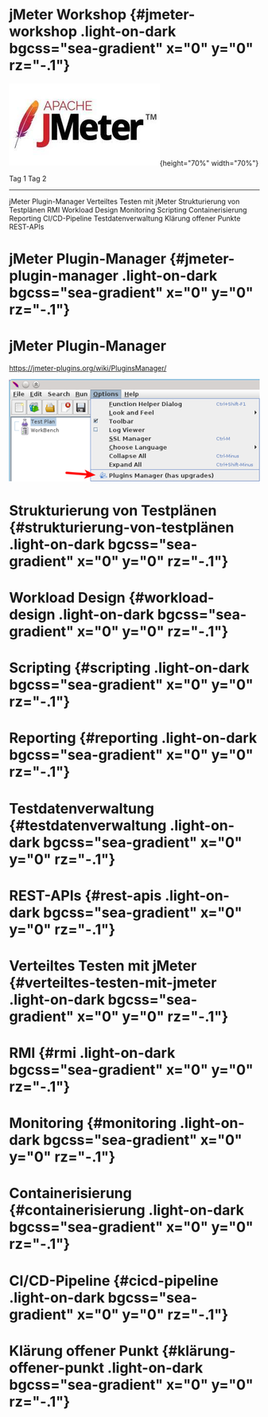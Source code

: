 <!-- section 0 -->

# jMeter Workshop {#jmeter-workshop .light-on-dark bgcss="sea-gradient" x="0" y="0" rz="-.1"}

![performance testing with jMeter](assets/jmeter.jpg){height="70%" width="70%"}

  Tag 1                           Tag 2
  ------------------------------- ------------------------------
  jMeter Plugin-Manager           Verteiltes Testen mit jMeter
  Strukturierung von Testplänen   RMI
  Workload Design                 Monitoring
  Scripting                       Containerisierung
  Reporting                       CI/CD-Pipeline
  Testdatenverwaltung             Klärung offener Punkte
  REST-APIs                       

<!-- section 1 -->

# jMeter Plugin-Manager {#jmeter-plugin-manager .light-on-dark bgcss="sea-gradient" x="0" y="0" rz="-.1"}

<!-- section 2 -->

# jMeter Plugin-Manager

https://jmeter-plugins.org/wiki/PluginsManager/

![Plugin Manager](assets/pmgr_menu_item.png)

<!-- section 3 -->

# Strukturierung von Testplänen {#strukturierung-von-testplänen .light-on-dark bgcss="sea-gradient" x="0" y="0" rz="-.1"}

<!-- section 4 -->

# Workload Design {#workload-design .light-on-dark bgcss="sea-gradient" x="0" y="0" rz="-.1"}

<!-- section 5 -->

# Scripting {#scripting .light-on-dark bgcss="sea-gradient" x="0" y="0" rz="-.1"}

<!-- section 6 -->

# Reporting {#reporting .light-on-dark bgcss="sea-gradient" x="0" y="0" rz="-.1"}

<!-- section 7 -->

# Testdatenverwaltung {#testdatenverwaltung .light-on-dark bgcss="sea-gradient" x="0" y="0" rz="-.1"}

<!-- section 8 -->

# REST-APIs {#rest-apis .light-on-dark bgcss="sea-gradient" x="0" y="0" rz="-.1"}

<!-- section 9 -->

# Verteiltes Testen mit jMeter {#verteiltes-testen-mit-jmeter .light-on-dark bgcss="sea-gradient" x="0" y="0" rz="-.1"}

<!-- section 10 -->

# RMI {#rmi .light-on-dark bgcss="sea-gradient" x="0" y="0" rz="-.1"}

<!-- section 11 -->

# Monitoring {#monitoring .light-on-dark bgcss="sea-gradient" x="0" y="0" rz="-.1"}

<!-- section 12 -->

# Containerisierung {#containerisierung .light-on-dark bgcss="sea-gradient" x="0" y="0" rz="-.1"}

<!-- section 13 -->

# CI/CD-Pipeline {#cicd-pipeline .light-on-dark bgcss="sea-gradient" x="0" y="0" rz="-.1"}

<!-- section 14 -->

# Klärung offener Punkt {#klärung-offener-punkt .light-on-dark bgcss="sea-gradient" x="0" y="0" rz="-.1"}
